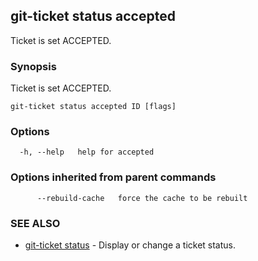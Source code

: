 ## git-ticket status accepted

Ticket is set ACCEPTED.

### Synopsis

Ticket is set ACCEPTED.

```
git-ticket status accepted ID [flags]
```

### Options

```
  -h, --help   help for accepted
```

### Options inherited from parent commands

```
      --rebuild-cache   force the cache to be rebuilt
```

### SEE ALSO

* [git-ticket status](git-ticket_status.md)	 - Display or change a ticket status.

